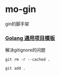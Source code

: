 # mo-gin

gin的脚手架


### [Golang 通用项目模板](https://github.com/golang-standards/project-layout/blob/master/README_zh.md)

解决gitignore的问题 

`git rm -r --cached .`

`git add .`

